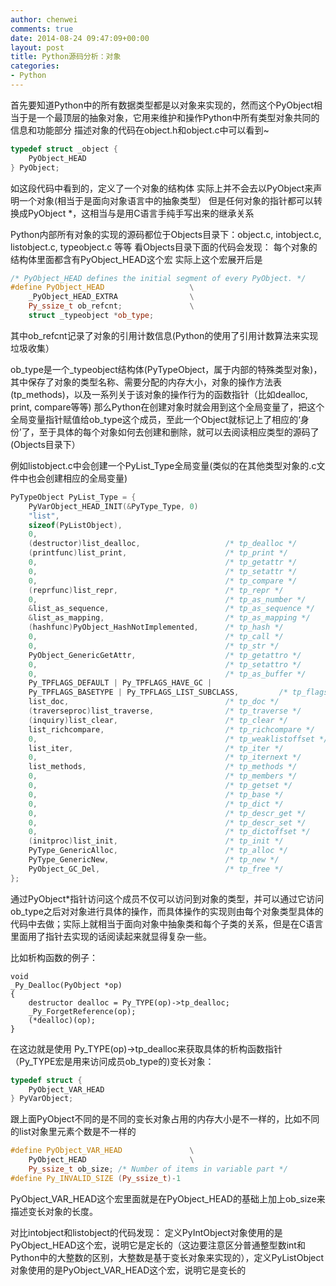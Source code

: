 ```yaml
---
author: chenwei
comments: true
date: 2014-08-24 09:47:09+00:00
layout: post
title: Python源码分析：对象
categories:
- Python
---
```


首先要知道Python中的所有数据类型都是以对象来实现的，然而这个PyObject相当于是一个最顶层的抽象对象，它用来维护和操作Python中所有类型对象共同的信息和功能部分
描述对象的代码在object.h和object.c中可以看到~

```cpp
typedef struct _object {
    PyObject_HEAD
} PyObject;
```


如这段代码中看到的，定义了一个对象的结构体
实际上并不会去以PyObject来声明一个对象(相当于是面向对象语言中的抽象类型）
但是任何对象的指针都可以转换成PyObject *，这相当与是用C语言手纯手写出来的继承关系

Python内部所有对象的实现的源码都位于Objects目录下：object.c, intobject.c, listobject.c, typeobject.c 等等
看Objects目录下面的代码会发现：
每个对象的结构体里面都含有PyObject_HEAD这个宏
实际上这个宏展开后是

```cpp
/* PyObject_HEAD defines the initial segment of every PyObject. */
#define PyObject_HEAD                   \
    _PyObject_HEAD_EXTRA                \
    Py_ssize_t ob_refcnt;               \
    struct _typeobject *ob_type;
```

其中ob_refcnt记录了对象的引用计数信息(Python的使用了引用计数算法来实现垃圾收集）

ob_type是一个_typeobject结构体(PyTypeObject，属于内部的特殊类型对象)，其中保存了对象的类型名称、需要分配的内存大小，对象的操作方法表(tp_methods)，以及一系列关于该对象的操作行为的函数指针（比如dealloc, print, compare等等)
那么Python在创建对象时就会用到这个全局变量了，把这个全局变量指针赋值给ob_type这个成员，至此一个Object就标记上了相应的‘身份’了，至于具体的每个对象如何去创建和删除，就可以去阅读相应类型的源码了(Objects目录下）

例如listobject.c中会创建一个PyList_Type全局变量(类似的在其他类型对象的.c文件中也会创建相应的全局变量)

```cpp
PyTypeObject PyList_Type = {
    PyVarObject_HEAD_INIT(&PyType_Type, 0)
    "list",
    sizeof(PyListObject),
    0,
    (destructor)list_dealloc,                   /* tp_dealloc */
    (printfunc)list_print,                      /* tp_print */
    0,                                          /* tp_getattr */
    0,                                          /* tp_setattr */
    0,                                          /* tp_compare */
    (reprfunc)list_repr,                        /* tp_repr */
    0,                                          /* tp_as_number */
    &list_as_sequence,                          /* tp_as_sequence */
    &list_as_mapping,                           /* tp_as_mapping */
    (hashfunc)PyObject_HashNotImplemented,      /* tp_hash */
    0,                                          /* tp_call */
    0,                                          /* tp_str */
    PyObject_GenericGetAttr,                    /* tp_getattro */
    0,                                          /* tp_setattro */
    0,                                          /* tp_as_buffer */
    Py_TPFLAGS_DEFAULT | Py_TPFLAGS_HAVE_GC |
    Py_TPFLAGS_BASETYPE | Py_TPFLAGS_LIST_SUBCLASS,         /* tp_flags */
    list_doc,                                   /* tp_doc */
    (traverseproc)list_traverse,                /* tp_traverse */
    (inquiry)list_clear,                        /* tp_clear */
    list_richcompare,                           /* tp_richcompare */
    0,                                          /* tp_weaklistoffset */
    list_iter,                                  /* tp_iter */
    0,                                          /* tp_iternext */
    list_methods,                               /* tp_methods */
    0,                                          /* tp_members */
    0,                                          /* tp_getset */
    0,                                          /* tp_base */
    0,                                          /* tp_dict */
    0,                                          /* tp_descr_get */
    0,                                          /* tp_descr_set */
    0,                                          /* tp_dictoffset */
    (initproc)list_init,                        /* tp_init */
    PyType_GenericAlloc,                        /* tp_alloc */
    PyType_GenericNew,                          /* tp_new */
    PyObject_GC_Del,                            /* tp_free */
};
```


通过PyObject*指针访问这个成员不仅可以访问到对象的类型，并可以通过它访问ob_type之后对对象进行具体的操作，而具体操作的实现则由每个对象类型具体的代码中去做；实际上就相当于面向对象中抽象类和每个子类的关系，但是在C语言里面用了指针去实现的话阅读起来就显得复杂一些。

比如析构函数的例子：

```
void
_Py_Dealloc(PyObject *op)
{
    destructor dealloc = Py_TYPE(op)->tp_dealloc;
    _Py_ForgetReference(op);
    (*dealloc)(op);
}
```

在这边就是使用 Py_TYPE(op)->tp_dealloc来获取具体的析构函数指针（Py_TYPE宏是用来访问成员ob_type的)
​
变长对象：
```cpp
typedef struct {
    PyObject_VAR_HEAD
} PyVarObject;
```


跟上面PyObject不同的是不同的变长对象占用的内存大小是不一样的，比如不同的list对象里元素个数是不一样的
```cpp
#define PyObject_VAR_HEAD               \
    PyObject_HEAD                       \
    Py_ssize_t ob_size; /* Number of items in variable part */
#define Py_INVALID_SIZE (Py_ssize_t)-1
```

PyObject_VAR_HEAD这个宏里面就是在PyObject_HEAD的基础上加上ob_size来描述变长对象的长度。

对比intobject和listobject的代码发现：
定义PyIntObject对象使用的是PyObject_HEAD这个宏，说明它是定长的（这边要注意区分普通整型数int和Python中的大整数的区别，大整数是基于变长对象来实现的），定义PyListObject对象使用的是PyObject_VAR_HEAD这个宏，说明它是变长的
